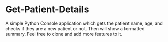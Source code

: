 # Get-Patient-Details
A simple Python Console application which gets the patient name, age, and checks if they are a new patient or not. Then will show a formatted summary.
Feel free to clone and add more features to it.


